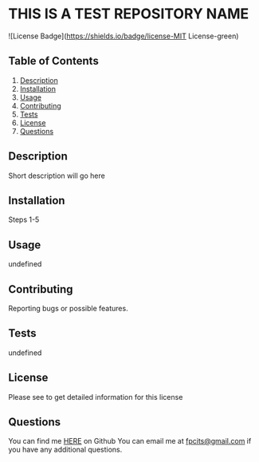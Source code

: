 # THIS IS A TEST REPOSITORY NAME
![License Badge](https://shields.io/badge/license-MIT License-green)
## Table of Contents
1. [Description](#description)
2. [Installation](#installation)
3. [Usage](#usage)
4. [Contributing](#contributing)
5. [Tests](#tests)
6. [License](#license)
7. [Questions](#questions)

## Description
Short description will go here
## Installation
Steps 1-5 
## Usage
undefined
## Contributing
Reporting bugs or possible features.
## Tests
undefined
## License
Please see  to get detailed information for this license

## Questions
You can find me [HERE](https://github.com/fpcits) on Github
You can email me at fpcits@gmail.com if you have any additional questions.
